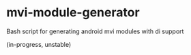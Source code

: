 # mvi-module-generator
Bash script for generating android mvi modules with di support

(in-progress, unstable)
